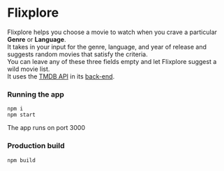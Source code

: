 # Flixplore
Flixplore helps you choose a movie to watch when you crave a particular **Genre** or **Language**.  
It takes in your input for the genre, language, and year of release and suggests random movies that satisfy the criteria.  
You can leave any of these three fields empty and let Flixplore suggest a wild movie list.  
It uses the [TMDB API](https://developers.themoviedb.org/3/getting-started/introduction) in its [back-end](https://github.com/prasanna-rkumar/flixplore-api).  
### Running the app
``` 
npm i  
npm start 
```
The app runs on port 3000  
### Production build
```
npm build
```
